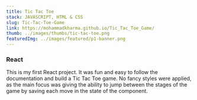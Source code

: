 ```yaml
---
title: Tic Tac Toe
stack: JAVASCRIPT, HTML & CSS
slug: Tic-Tac-Toe-Game
link: https://mohammadkharma.github.io/Tic_Tac_Toe_Game/
thumb: ../images/thumbs/tic-tac-toe.png
featuredImg: ../images/featured/p1-banner.png
---
```


### React

This is my first React project. It was fun and easy to follow the documentation and build a Tic Tac Toe game. No fancy styles were applied, as the main focus was giving the ability to jump between the stages of the game by saving each move in the state of the component.
